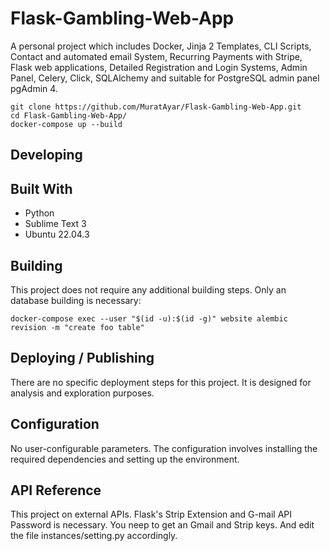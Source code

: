 # Flask-Gambling-Web-App

A personal project which includes Docker, Jinja 2 Templates, CLI Scripts, Contact and automated email System, Recurring Payments with Stripe, Flask web applications, Detailed Registration and Login Systems, Admin Panel, Celery, Click, SQLAlchemy and suitable for PostgreSQL admin panel pgAdmin 4.

```shell
git clone https://github.com/MuratAyar/Flask-Gambling-Web-App.git
cd Flask-Gambling-Web-App/
docker-compose up --build
```

## Developing

## Built With
- Python
- Sublime Text 3
- Ubuntu 22.04.3

## Building
This project does not require any additional building steps.
Only an database building is necessary:

```shell
docker-compose exec --user "$(id -u):$(id -g)" website alembic revision -m "create foo table"
```

## Deploying / Publishing
There are no specific deployment steps for this project. It is designed for analysis and exploration purposes.

## Configuration
No user-configurable parameters. The configuration involves installing the required dependencies and setting up the environment.

## API Reference
This project on external APIs. Flask's Strip Extension and G-mail API Password is necessary. You neep to get an Gmail and Strip keys. And edit the file instances/setting.py accordingly.
